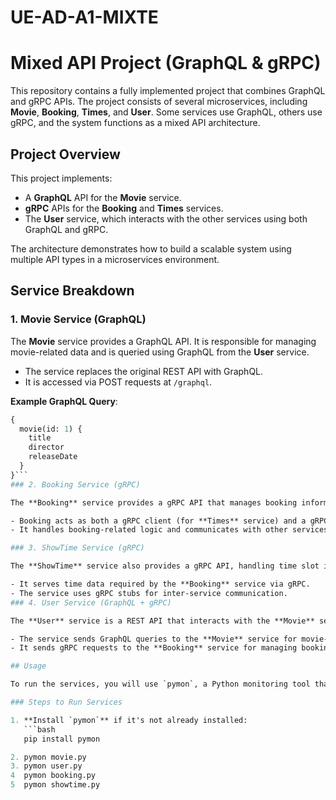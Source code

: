 # UE-AD-A1-MIXTE
# Mixed API Project (GraphQL & gRPC)

This repository contains a fully implemented project that combines GraphQL and gRPC APIs. The project consists of several microservices, including **Movie**, **Booking**, **Times**, and **User**. Some services use GraphQL, others use gRPC, and the system functions as a mixed API architecture.

## Project Overview

This project implements:
- A **GraphQL** API for the **Movie** service.
- **gRPC** APIs for the **Booking** and **Times** services.
- The **User** service, which interacts with the other services using both GraphQL and gRPC.

The architecture demonstrates how to build a scalable system using multiple API types in a microservices environment.

## Service Breakdown

### 1. Movie Service (GraphQL)

The **Movie** service provides a GraphQL API. It is responsible for managing movie-related data and is queried using GraphQL from the **User** service.

- The service replaces the original REST API with GraphQL.
- It is accessed via POST requests at `/graphql`.

**Example GraphQL Query**:
```graphql
{
  movie(id: 1) {
    title
    director
    releaseDate
  }
}```
### 2. Booking Service (gRPC)

The **Booking** service provides a gRPC API that manages booking information. It interacts with the **Times** service via gRPC for time slot data.

- Booking acts as both a gRPC client (for **Times** service) and a gRPC server (serving the **User** service).
- It handles booking-related logic and communicates with other services via remote procedure calls.

### 3. ShowTime Service (gRPC)

The **ShowTime** service also provides a gRPC API, handling time slot information for bookings.

- It serves time data required by the **Booking** service via gRPC.
- The service uses gRPC stubs for inter-service communication.
### 4. User Service (GraphQL + gRPC)

The **User** service is a REST API that interacts with the **Movie** service using GraphQL and with the **Booking** service using gRPC.

- The service sends GraphQL queries to the **Movie** service for movie-related data.
- It sends gRPC requests to the **Booking** service for managing bookings.

## Usage

To run the services, you will use `pymon`, a Python monitoring tool that helps to automatically restart the services whenever a change is made to the code.

### Steps to Run Services

1. **Install `pymon`** if it's not already installed:
   ```bash
   pip install pymon

2. pymon movie.py
3. pymon user.py
4  pymon booking.py
5  pymon showtime.py


